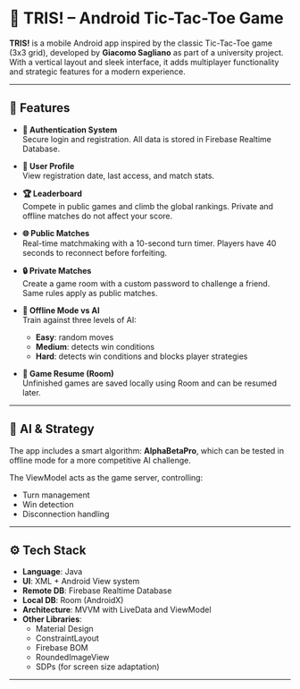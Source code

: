 # 📱 TRIS! – Android Tic-Tac-Toe Game

**TRIS!** is a mobile Android app inspired by the classic Tic-Tac-Toe game (3x3 grid), developed by **Giacomo Sagliano** as part of a university project. With a vertical layout and sleek interface, it adds multiplayer functionality and strategic features for a modern experience.

---

## 📱 Features

- **🔐 Authentication System**  
  Secure login and registration. All data is stored in Firebase Realtime Database.

- **👤 User Profile**  
  View registration date, last access, and match stats.

- **🏆 Leaderboard**  
  Compete in public games and climb the global rankings. Private and offline matches do not affect your score.

- **🌐 Public Matches**  
  Real-time matchmaking with a 10-second turn timer. Players have 40 seconds to reconnect before forfeiting.

- **🔒 Private Matches**  
  Create a game room with a custom password to challenge a friend. Same rules apply as public matches.

- **🤖 Offline Mode vs AI**  
  Train against three levels of AI:
  - **Easy**: random moves
  - **Medium**: detects win conditions
  - **Hard**: detects win conditions and blocks player strategies

- **💾 Game Resume (Room)**  
  Unfinished games are saved locally using Room and can be resumed later.

---

## 🧠 AI & Strategy

The app includes a smart algorithm: **AlphaBetaPro**, which can be tested in offline mode for a more competitive AI challenge.

The ViewModel acts as the game server, controlling:
- Turn management
- Win detection
- Disconnection handling

---

## ⚙️ Tech Stack

- **Language**: Java
- **UI**: XML + Android View system
- **Remote DB**: Firebase Realtime Database
- **Local DB**: Room (AndroidX)
- **Architecture**: MVVM with LiveData and ViewModel
- **Other Libraries**:
  - Material Design
  - ConstraintLayout
  - Firebase BOM
  - RoundedImageView
  - SDPs (for screen size adaptation)

---
